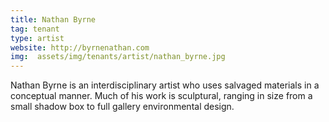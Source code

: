 ```yaml
---
title: Nathan Byrne
tag: tenant
type: artist
website: http://byrnenathan.com
img:  assets/img/tenants/artist/nathan_byrne.jpg
---
```


Nathan Byrne is an interdisciplinary artist who uses salvaged materials in a conceptual manner. Much of his work is sculptural, ranging in size from a small shadow box to full gallery environmental design.
